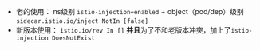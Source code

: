 

* 老的使用： ns级别 `istio-injection=enabled` + object（pod/dep）级别  `sidecar.istio.io/inject NotIn [false]`
* 新版本使用： `istio.io/rev In []` **并且**为了不和老版本冲突，加上了`istio-injection DoesNotExist`

